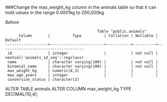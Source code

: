 ###Change the max_weight_kg column in the animals table so that it can hold values in the range 0.0001kg to 200,000kg

Before
```
                                         Table "public.animals"
      Column       |          Type          | Collation | Nullable |               Default               
-------------------+------------------------+-----------+----------+-------------------------------------
 id                | integer                |           | not null | nextval('animals_id_seq'::regclass)
 name              | character varying(100) |           | not null | 
 binomial_name     | character varying(100) |           | not null | 
 max_weight_kg     | numeric(8,3)           |           |          | 
 max_age_years     | integer                |           |          | 
 conversion_status | character(2)
 ```

 ALTER TABLE animals
 ALTER COLUMN max_weight_kg TYPE DECIMAL(10,4);